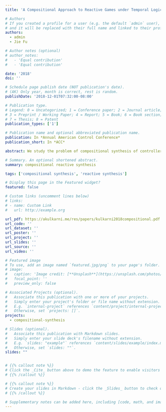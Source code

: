 ```yaml
---
title: 'A Compositional Approach to Reactive Games under Temporal Logic Specifications'

# Authors
# If you created a profile for a user (e.g. the default `admin` user), write the username (folder name) here
# and it will be replaced with their full name and linked to their profile.
authors:
  - admin
  - Jie Fu

# Author notes (optional)
# author_notes:
#   - 'Equal contribution'
#   - 'Equal contribution'

date: '2018'
doi: ''

# Schedule page publish date (NOT publication's date).
# (AK) Only year, month is correct, rest is random.
publishDate: '2018-12-01T07:32:00-08:00'

# Publication type.
# Legend: 0 = Uncategorized; 1 = Conference paper; 2 = Journal article;
# 3 = Preprint / Working Paper; 4 = Report; 5 = Book; 6 = Book section;
# 7 = Thesis; 8 = Patent
publication_types: ['1']

# Publication name and optional abbreviated publication name.
publication: In *Annual American Control Conference*
publication_short: In *ACC*

abstract: We study the problem of compositional synthesis of controllers for reactive games with linear temporal logic (LTL) specifications. A reactive game is an abstraction of the interaction between a controllable system and its uncontrolled and dynamic environment. A centralized control design for such systems under complex specifications can be computationally expensive. Instead, a compositional approach aims to synthesize a controller for a complex specification by composing the solutions for its component sub-specifications. This mitigates the issue of scalability and has the advantages of being modular and flexible. This paper solves the problem of reactive game synthesis using the compositional approach in two steps. First, we use the notion of randomized permissive strategy to reduce the strategy synthesis problem to that of identifying only the winning region for the controlled agent against the uncontrolled environment. Then, we exploit the inherent compositional nature of LTL formulas to compose the independently computed winning regions of two sub-games into a superset of the composed-game winning region. We make use of elementary set operations to construct this superset. Finally, we introduce an iterative algorithm to extract the exact winning region from the superset. We prove the correctness of our proposed method and illustrate the solution using a toy-problem and a robot motion planning example.

# Summary. An optional shortened abstract.
summary: compositional reactive synthesis

tags: ['compositional synthesis', 'reactive synthesis']

# Display this page in the Featured widget?
featured: false 

# Custom links (uncomment lines below)
# links:
# - name: Custom Link
#   url: http://example.org

url_pdf: https://akulkarni.me/res/papers/kulkarni2018compositional.pdf
url_code: ''
url_dataset: ''
url_poster: ''
url_project: ''
url_slides: ''
url_source: ''
url_video: ''

# Featured image
# To use, add an image named `featured.jpg/png` to your page's folder.
# image:
#   caption: 'Image credit: [**Unsplash**](https://unsplash.com/photos/pLCdAaMFLTE)'
#   focal_point: ''
#   preview_only: false

# Associated Projects (optional).
#   Associate this publication with one or more of your projects.
#   Simply enter your project's folder or file name without extension.
#   E.g. `internal-project` references `content/project/internal-project/index.md`.
#   Otherwise, set `projects: []`.
projects:
  - compositional-synthesis

# Slides (optional).
#   Associate this publication with Markdown slides.
#   Simply enter your slide deck's filename without extension.
#   E.g. `slides: "example"` references `content/slides/example/index.md`.
#   Otherwise, set `slides: ""`.
slides: ""


# {{% callout note %}}
# Click the _Cite_ button above to demo the feature to enable visitors to import publication metadata into their reference management software.
# {{% /callout %}}

# {{% callout note %}}
# Create your slides in Markdown - click the _Slides_ button to check out the example.
# {{% /callout %}}

# Supplementary notes can be added here, including [code, math, and images](https://wowchemy.com/docs/writing-markdown-latex/).
---
```


